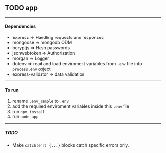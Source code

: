## TODO app
---

#### Dependencies
- Express => Handling requests and responses
- mongoose => mongodb ODM
- bcryptjs => Hash passwords
- jsonwebtoken => Authorization
- morgan => Logger
- dotenv => read and load enviroment variables from `.env` file into `process.env` object
- express-validator => data validation

---
#### To run
1. rename `.env_sample` to `.env` 
1. add the required enviroment variables inside this `.env` file
1. run `npm install`
1. run `node app`

---
##### TODO
- Make `catch(err) {...}` blocks catch specific errors only.
